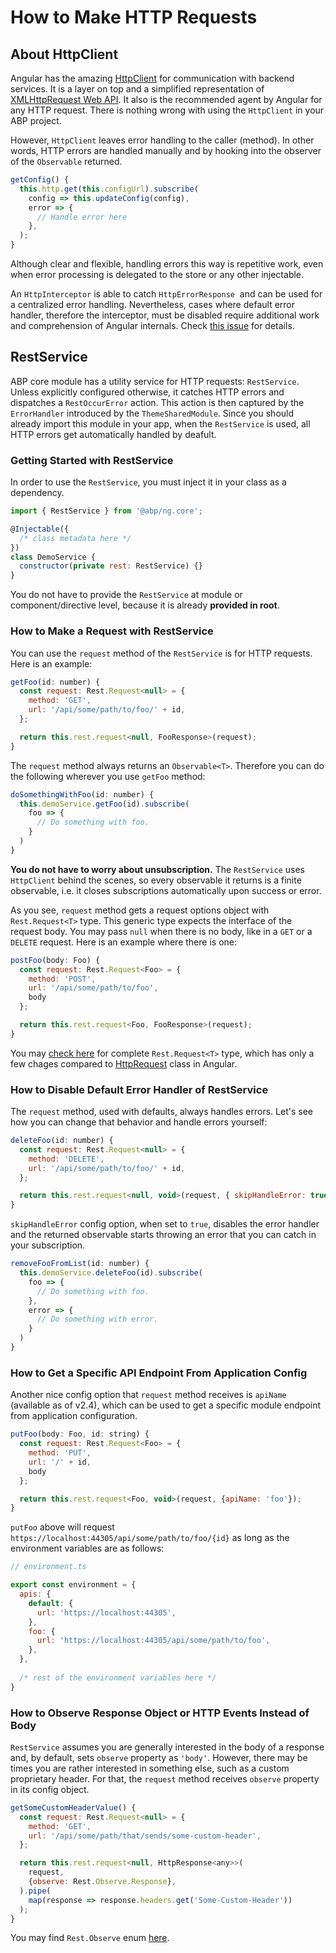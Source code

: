 # How to Make HTTP Requests



## About HttpClient

Angular has the amazing [HttpClient](https://angular.io/guide/http) for communication with backend services. It is a layer on top and a simplified representation of [XMLHttpRequest Web API](https://developer.mozilla.org/en-US/docs/Web/API/XMLHttpRequest). It also is the recommended agent by Angular for any HTTP request. There is nothing wrong with using the `HttpClient` in your ABP project.

However, `HttpClient` leaves error handling to the caller (method). In other words, HTTP errors are handled manually and by hooking into the observer of the `Observable` returned.

```js
getConfig() {
  this.http.get(this.configUrl).subscribe(
    config => this.updateConfig(config),
    error => {
      // Handle error here
    },
  );
}
```

Although clear and flexible, handling errors this way is repetitive work, even when error processing is delegated to the store or any other injectable.

An `HttpInterceptor` is able to catch `HttpErrorResponse`  and can be used for a centralized error handling. Nevertheless, cases where default error handler, therefore the interceptor, must be disabled require additional work and comprehension of Angular internals. Check [this issue](https://github.com/angular/angular/issues/20203) for details.



## RestService

ABP core module has a utility service for HTTP requests: `RestService`. Unless explicitly configured otherwise, it catches HTTP errors and dispatches a `RestOccurError` action. This action is then captured by the `ErrorHandler` introduced by the `ThemeSharedModule`. Since you should already import this module in your app, when the `RestService` is used, all HTTP errors get automatically handled by deafult.



### Getting Started with RestService

In order to use the  `RestService`, you must inject it in your class as a dependency.

```js
import { RestService } from '@abp/ng.core';

@Injectable({
  /* class metadata here */
})
class DemoService {
  constructor(private rest: RestService) {}
}
```

You do not have to provide the `RestService` at module or component/directive level, because it is already **provided in root**.



### How to Make a Request with RestService

You can use the `request` method of the  `RestService` is for HTTP requests. Here is an example:

```js
getFoo(id: number) {
  const request: Rest.Request<null> = {
    method: 'GET',
    url: '/api/some/path/to/foo/' + id,
  };

  return this.rest.request<null, FooResponse>(request);
}
```



The `request` method always returns an `Observable<T>`. Therefore you can do the following wherever you use `getFoo` method:

```js
doSomethingWithFoo(id: number) {
  this.demoService.getFoo(id).subscribe(
    foo => {
      // Do something with foo.
    }
  )
}
```



**You do not have to worry about unsubscription.** The `RestService` uses `HttpClient` behind the scenes, so every observable it returns is a finite observable, i.e. it closes subscriptions automatically upon success or error.



As you see, `request` method gets a request options object with `Rest.Request<T>` type. This generic type expects the interface of the request body. You may pass `null` when there is no body, like in a `GET` or a `DELETE` request. Here is an example where there is one:

```js
postFoo(body: Foo) {
  const request: Rest.Request<Foo> = {
    method: 'POST',
    url: '/api/some/path/to/foo',
  	body
  };

  return this.rest.request<Foo, FooResponse>(request);
}
```



You may [check here](https://github.com/abpframework/abp/blob/dev/npm/ng-packs/packages/core/src/lib/models/rest.ts#L23) for complete  `Rest.Request<T>` type, which has only a few chages compared to [HttpRequest](https://angular.io/api/common/http/HttpRequest) class in Angular.



### How to Disable Default Error Handler of RestService

The `request` method, used with defaults, always handles errors. Let's see how you can change that behavior and handle errors yourself:

```js
deleteFoo(id: number) {
  const request: Rest.Request<null> = {
    method: 'DELETE',
    url: '/api/some/path/to/foo/' + id,
  };

  return this.rest.request<null, void>(request, { skipHandleError: true });
}
```



`skipHandleError` config option, when set to `true`, disables the error handler and the returned observable starts throwing an error that you can catch in your subscription.

```js
removeFooFromList(id: number) {
  this.demoService.deleteFoo(id).subscribe(
    foo => {
      // Do something with foo.
    },
    error => {
      // Do something with error.
    }
  )
}
```



### How to Get a Specific API Endpoint From Application Config

Another nice config option that `request` method receives is `apiName` (available as of v2.4), which can be used to get a specific module endpoint from application configuration.



```js
putFoo(body: Foo, id: string) {
  const request: Rest.Request<Foo> = {
    method: 'PUT',
    url: '/' + id,
  	body
  };

  return this.rest.request<Foo, void>(request, {apiName: 'foo'});
}
```



`putFoo` above will request `https://localhost:44305/api/some/path/to/foo/{id}` as long as the environment variables are as follows:

```js
// environment.ts

export const environment = {
  apis: {
    default: {
      url: 'https://localhost:44305',
    },
    foo: {
      url: 'https://localhost:44305/api/some/path/to/foo',
    },
  },
  
  /* rest of the environment variables here */
}
```



### How to Observe Response Object or HTTP Events Instead of Body

`RestService` assumes you are generally interested in the body of a response and, by default, sets `observe` property as `'body'`. However, there may be times you are rather interested in something else, such as a custom proprietary header. For that, the `request` method receives `observe` property in its config object.

```js
getSomeCustomHeaderValue() {
  const request: Rest.Request<null> = {
    method: 'GET',
    url: '/api/some/path/that/sends/some-custom-header',
  };

  return this.rest.request<null, HttpResponse<any>>(
    request,
    {observe: Rest.Observe.Response},
  ).pipe(
    map(response => response.headers.get('Some-Custom-Header'))
  );
}
```



You may find `Rest.Observe` enum [here](https://github.com/abpframework/abp/blob/dev/npm/ng-packs/packages/core/src/lib/models/rest.ts#L10).
